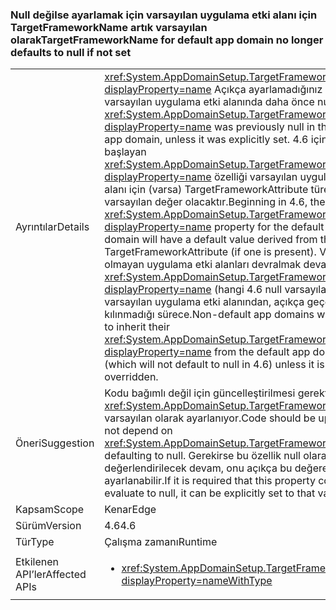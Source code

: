 ### <a name="targetframeworkname-for-default-app-domain-no-longer-defaults-to-null-if-not-set"></a><span data-ttu-id="d5566-101">Null değilse ayarlamak için varsayılan uygulama etki alanı için TargetFrameworkName artık varsayılan olarak</span><span class="sxs-lookup"><span data-stu-id="d5566-101">TargetFrameworkName for default app domain no longer defaults to null if not set</span></span>

|   |   |
|---|---|
|<span data-ttu-id="d5566-102">Ayrıntılar</span><span class="sxs-lookup"><span data-stu-id="d5566-102">Details</span></span>|<span data-ttu-id="d5566-103"><xref:System.AppDomainSetup.TargetFrameworkName?displayProperty=name> Açıkça ayarlamadığınız sürece varsayılan uygulama etki alanında daha önce null idi.</span><span class="sxs-lookup"><span data-stu-id="d5566-103">The <xref:System.AppDomainSetup.TargetFrameworkName?displayProperty=name> was previously null in the default app domain, unless it was explicitly set.</span></span> <span data-ttu-id="d5566-104">4.6 içinde başlayan <xref:System.AppDomainSetup.TargetFrameworkName?displayProperty=name> özelliği varsayılan uygulama etki alanı için (varsa) TargetFrameworkAttribute türetilmiş bir varsayılan değer olacaktır.</span><span class="sxs-lookup"><span data-stu-id="d5566-104">Beginning in 4.6, the <xref:System.AppDomainSetup.TargetFrameworkName?displayProperty=name> property for the default app domain will have a default value derived from the TargetFrameworkAttribute (if one is present).</span></span> <span data-ttu-id="d5566-105">Varsayılan olmayan uygulama etki alanları devralmak devam edecek, <xref:System.AppDomainSetup.TargetFrameworkName?displayProperty=name> (hangi 4.6 null varsayılan değil) varsayılan uygulama etki alanından, açıkça geçersiz kılınmadığı sürece.</span><span class="sxs-lookup"><span data-stu-id="d5566-105">Non-default app domains will continue to inherit their <xref:System.AppDomainSetup.TargetFrameworkName?displayProperty=name> from the default app domain (which will not default to null in 4.6) unless it is explicitly overridden.</span></span>|
|<span data-ttu-id="d5566-106">Öneri</span><span class="sxs-lookup"><span data-stu-id="d5566-106">Suggestion</span></span>|<span data-ttu-id="d5566-107">Kodu bağımlı değil için güncelleştirilmesi gerektiğini <xref:System.AppDomainSetup.TargetFrameworkName> null varsayılan olarak ayarlanıyor.</span><span class="sxs-lookup"><span data-stu-id="d5566-107">Code should be updated to not depend on <xref:System.AppDomainSetup.TargetFrameworkName> defaulting to null.</span></span> <span data-ttu-id="d5566-108">Gerekirse bu özellik null olarak değerlendirilecek devam, onu açıkça bu değere ayarlanabilir.</span><span class="sxs-lookup"><span data-stu-id="d5566-108">If it is required that this property continue to evaluate to null, it can be explicitly set to that value.</span></span>|
|<span data-ttu-id="d5566-109">Kapsam</span><span class="sxs-lookup"><span data-stu-id="d5566-109">Scope</span></span>|<span data-ttu-id="d5566-110">Kenar</span><span class="sxs-lookup"><span data-stu-id="d5566-110">Edge</span></span>|
|<span data-ttu-id="d5566-111">Sürüm</span><span class="sxs-lookup"><span data-stu-id="d5566-111">Version</span></span>|<span data-ttu-id="d5566-112">4.6</span><span class="sxs-lookup"><span data-stu-id="d5566-112">4.6</span></span>|
|<span data-ttu-id="d5566-113">Tür</span><span class="sxs-lookup"><span data-stu-id="d5566-113">Type</span></span>|<span data-ttu-id="d5566-114">Çalışma zamanı</span><span class="sxs-lookup"><span data-stu-id="d5566-114">Runtime</span></span>|
|<span data-ttu-id="d5566-115">Etkilenen API’ler</span><span class="sxs-lookup"><span data-stu-id="d5566-115">Affected APIs</span></span>|<ul><li><xref:System.AppDomainSetup.TargetFrameworkName?displayProperty=nameWithType></li></ul>|


